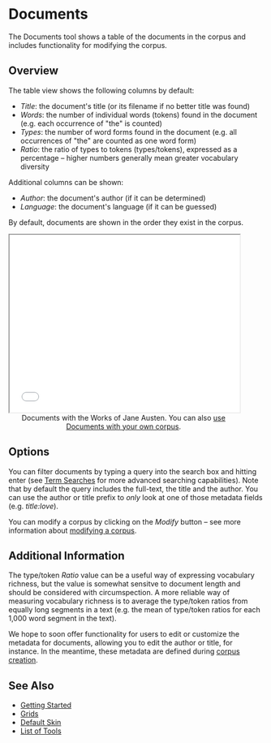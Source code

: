 # Documents

The Documents tool shows a table of the documents in the corpus and includes functionality for modifying the corpus.

## Overview

The table view shows the following columns by default:

- *Title*: the document's title (or its filename if no better title was found)
- *Words*: the number of individual words (tokens) found in the document (e.g. each occurrence of "the" is counted)
- *Types*: the number of word forms found in the document (e.g. all occurrences of "the" are counted as one word form)
- *Ratio*: the ratio of types to tokens (types/tokens), expressed as a percentage – higher numbers generally mean greater vocabulary diversity

Additional columns can be shown:

- *Author*: the document's author (if it can be determined)
- *Language*: the document's language (if it can be guessed)

By default, documents are shown in the order they exist in the corpus.

<iframe src="../tool/Documents/?corpus=austen&subtitle=The+Works+of+Jane+Austen" style="width: 90%; height: 350px;"></iframe>
<div style="width: 90%; text-align: center; margin-bottom: 1em;">Documents with the Works of Jane Austen. You can also <a href="../?view=Documents" target="_blank">use Documents with your own corpus</a>.</div>


## Options

You can filter documents  by typing a query into the search box and hitting enter (see [Term Searches](#!/guide/search) for more advanced searching capabilities). Note that by default the query includes the full-text, the title and the author. You can use the author or title prefix to *only* look at one of those metadata fields (e.g. _title:love_).

You can modify a corpus by clicking on the _Modify_ button – see more information about [modifying a corpus](#!/guide/modifyingcorpus).

## Additional Information

The type/token _Ratio_ value can be a useful way of expressing vocabulary richness, but the value is somewhat sensitve to document length and should be considered with circumspection. A more reliable way of measuring vocabulary richness is to average the type/token ratios from equally long segments in a text (e.g. the mean of type/token ratios for each 1,000 word segment in the text).

We hope to soon offer functionality for users to edit or customize the metadata for documents, allowing you to edit the author or title, for instance. In the meantime, these metadata are defined during [corpus creation](#!/guide/corpuscreator).

## See Also

- [Getting Started](#!/guide/start)
- [Grids](#!/guide/grids)
- [Default Skin](#!/guide/skins-section-default-skin)
- [List of Tools](#!/guide/tools)
